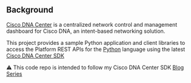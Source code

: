 ## Background

[Cisco DNA Center](https://www.cisco.com/c/en/us/products/cloud-systems-management/dna-center/index.html) is a centralized network control and management dashboard for Cisco DNA, an intent-based networking solution.

This project provides a sample Python application and client libraries to access the Platform REST APIs for the [Python](https://www.python.org) language using the latest [Cisco DNA Center SDK](https://developer.cisco.com/docs/dna-center/#!python-sdk-getting-started/installation)

⚠️ This code repo is intended to follow my Cisco DNA Center SDK [Blog Series](https://blogs.cisco.com/author/kareemiskander)

